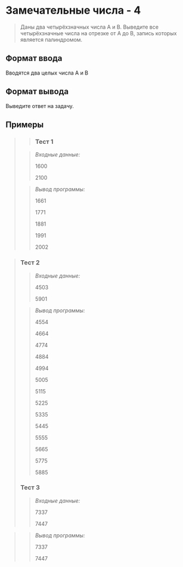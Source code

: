 # Замечательные числа - 4

>Даны два четырёхзначных числа A и B. Выведите все четырёхзначные числа на отрезке от A до B, запись которых является палиндромом.
> 


## Формат ввода

Вводятся два целых числа A и B

## Формат вывода

Выведите ответ на задачу.


 ## Примеры
>
> >### Тест 1
>
>>*Входные данные:*
>>
>>1600
>>
>>2100
>>
>>
>> 
>>
>>
>>
>>
>> 
> 
>>*Вывод программы:*
>>
>>1661
>>
>>1771
>> 
>>1881
>>
>>1991
>>
>>2002
 
>### Тест 2
>
>>*Входные данные:*
>>
>>
>>
>>4503
>>
>>
>> 
>>5901
>> 
>>
>> 
>>
>>
>>
>>
>>
>
>>*Вывод программы:*
>>
>>4554
>>
>>4664
>>
>>4774
>>
>>4884
>>
>>4994
>>
>>5005
>>
>>5115
>>
>>5225
>>
>>5335
>>
>>5445
>>
>>5555
>>
>>5665
>>
>>5775
>>
>>5885
>>
>### Тест 3
>
>>*Входные данные:*
>>
>>7337
>>
>>7447
>>
>>
>>
>>
>> 
>>
>> 
>>
>>
>>

>>*Вывод программы:*
>>
>>7337
>>
>>7447